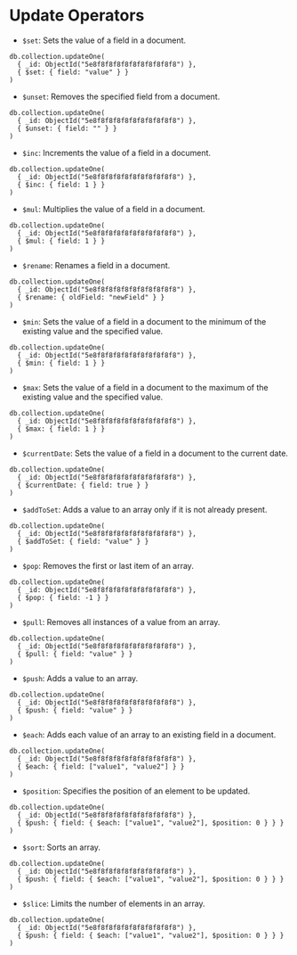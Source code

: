 # Update Operators

- `$set`: Sets the value of a field in a document.

```
db.collection.updateOne(
  { _id: ObjectId("5e8f8f8f8f8f8f8f8f8f8f8") },
  { $set: { field: "value" } }
)
```

- `$unset`: Removes the specified field from a document.

```
db.collection.updateOne(
  { _id: ObjectId("5e8f8f8f8f8f8f8f8f8f8f8") },
  { $unset: { field: "" } }
)
```

- `$inc`: Increments the value of a field in a document.

```
db.collection.updateOne(
  { _id: ObjectId("5e8f8f8f8f8f8f8f8f8f8f8") },
  { $inc: { field: 1 } }
)
```

- `$mul`: Multiplies the value of a field in a document.

```
db.collection.updateOne(
  { _id: ObjectId("5e8f8f8f8f8f8f8f8f8f8f8") },
  { $mul: { field: 1 } }
)
```

- `$rename`: Renames a field in a document.

```
db.collection.updateOne(
  { _id: ObjectId("5e8f8f8f8f8f8f8f8f8f8f8") },
  { $rename: { oldField: "newField" } }
)
```

- `$min`: Sets the value of a field in a document to the minimum of the existing value and the specified value.

```
db.collection.updateOne(
  { _id: ObjectId("5e8f8f8f8f8f8f8f8f8f8f8") },
  { $min: { field: 1 } }
)
```

-  `$max`: Sets the value of a field in a document to the maximum of the existing value and the specified value.

```
db.collection.updateOne(
  { _id: ObjectId("5e8f8f8f8f8f8f8f8f8f8f8") },
  { $max: { field: 1 } }
)
```

- `$currentDate`: Sets the value of a field in a document to the current date.

```
db.collection.updateOne(
  { _id: ObjectId("5e8f8f8f8f8f8f8f8f8f8f8") },
  { $currentDate: { field: true } }
)
```

- `$addToSet`: Adds a value to an array only if it is not already present.

```
db.collection.updateOne(
  { _id: ObjectId("5e8f8f8f8f8f8f8f8f8f8f8") },
  { $addToSet: { field: "value" } }
)
```
- `$pop`: Removes the first or last item of an array.

```
db.collection.updateOne(
  { _id: ObjectId("5e8f8f8f8f8f8f8f8f8f8f8") },
  { $pop: { field: -1 } }
)
```
- `$pull`: Removes all instances of a value from an array.

```
db.collection.updateOne(
  { _id: ObjectId("5e8f8f8f8f8f8f8f8f8f8f8") },
  { $pull: { field: "value" } }
)
```
- `$push`: Adds a value to an array.

```
db.collection.updateOne(
  { _id: ObjectId("5e8f8f8f8f8f8f8f8f8f8f8") },
  { $push: { field: "value" } }
)
```
- `$each`: Adds each value of an array to an existing field in a document.

```
db.collection.updateOne(
  { _id: ObjectId("5e8f8f8f8f8f8f8f8f8f8f8") },
  { $each: { field: ["value1", "value2"] } }
)
```
- `$position`: Specifies the position of an element to be updated.

```
db.collection.updateOne(
  { _id: ObjectId("5e8f8f8f8f8f8f8f8f8f8f8") },
  { $push: { field: { $each: ["value1", "value2"], $position: 0 } } }
)
```
- `$sort`: Sorts an array.

```
db.collection.updateOne(
  { _id: ObjectId("5e8f8f8f8f8f8f8f8f8f8f8") },
  { $push: { field: { $each: ["value1", "value2"], $position: 0 } } }
)
```
- `$slice`: Limits the number of elements in an array.

```
db.collection.updateOne(
  { _id: ObjectId("5e8f8f8f8f8f8f8f8f8f8f8") },
  { $push: { field: { $each: ["value1", "value2"], $position: 0 } } }
)
```